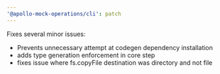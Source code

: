 ```yaml
---
'@apollo-mock-operations/cli': patch
---
```


Fixes several minor issues: 
- Prevents unnecessary attempt at codegen dependency installation 
- adds type generation enforcement in core step 
- fixes issue where fs.copyFile destination was directory and not file
